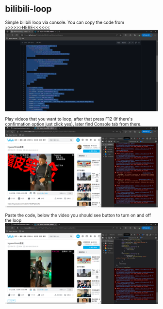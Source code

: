 # bilibili-loop
Simple bilibili loop via console.
You can copy the code from [>>>>>>HERE<<<<<<](https://raw.githubusercontent.com/TheReVeaLz/bilibili-loop/main/loop.js)
![alt text](https://raw.githubusercontent.com/TheReVeaLz/bilibili-loop/main/Tutorialimages/1.png)

Play videos that you want to loop, after that press F12 (If there's confirmation option just click yes), later find Console tab from there.
![alt text](https://raw.githubusercontent.com/TheReVeaLz/bilibili-loop/main/Tutorialimages/2.png)

Paste the code, below the video you should see button to turn on and off the loop
![alt text](https://raw.githubusercontent.com/TheReVeaLz/bilibili-loop/main/Tutorialimages/3.png)
